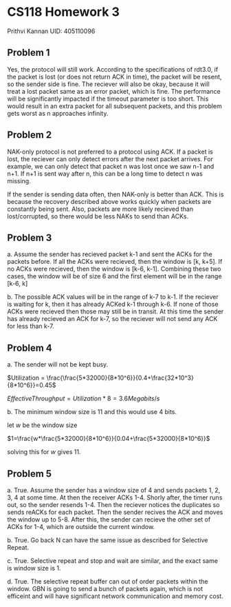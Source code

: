 # CS118 Homework 3

Prithvi Kannan
UID: 405110096

## Problem 1
Yes, the protocol will still work. According to the specifications of rdt3.0, if the packet is lost (or does not return ACK in time), the packet will be resent, so the sender side is fine. The reciever will also be okay, because it will treat a lost packet same as an error packet, which is fine. The performance will be significantly impacted if the timeout parameter is too short. This would result in an extra packet for all subsequent packets, and this problem gets worst as n approaches infinity. 

## Problem 2
NAK-only protocol is not preferred to a protocol using ACK. If a packet is lost, the reciever can only detect errors after the next packet arrives. For example, we can only detect that packet n was lost once we saw n-1 and n+1. If n+1 is sent way after n, this can be a long time to detect n was missing. 

If the sender is sending data often, then NAK-only is better than ACK. This is because the recovery described above works quickly when packets are constantly being sent. Also, packets are more likely recieved than lost/corrupted, so there would be less NAKs to send than ACKs. 

## Problem 3

a. Assume the sender has recieved packet k-1 and sent the ACKs for the packets before. If all the ACKs were recieved, then the window is [k, k+5]. If no ACKs were recieved, then the window is [k-6, k-1]. Combining these two cases, the window will be of size 6 and the first element will be in the range [k-6, k]

b. The possible ACK values will be in the range of k-7 to k-1. If the reciever is waiting for k, then it has already ACKed k-1 through k-6. If none of those ACKs were recieved then those may still be in transit. At this time the sender has already recieved an ACK for k-7, so the reciever will not send any ACK for less than k-7. 

## Problem 4

a. The sender will not be kept busy. 

$Utilization = \frac{\frac{5*32000}{8*10^6}}{0.4+\frac{32*10^3}{8*10^6}}=0.45$

$EffectiveThroughput=Utilization*8=3.6 Megabits/s$

b. The minimum window size is 11 and this would use 4 bits.

let $w$ be the window size

$1=\frac{w*\frac{5*32000}{8*10^6}}{0.04+\frac{5*32000}{8*10^6}}$

solving this for $w$ gives 11.

## Problem 5

a. True. Assume the sender has a window size of 4 and sends packets 1, 2, 3, 4 at some time. At then the receiver ACKs 1-4. Shorly after, the timer runs out, so the sender
resends 1-4. Then the reciever notices the duplicates so sends reACKs for each packet. Then the sender recives the ACK and moves the window up to 5-8. After this, the sender can recieve the other set of ACKs for 1-4, which are outside the current window.

b. True. Go back N can have the same issue as described for Selective Repeat.

c. True. Selective repeat and stop and wait are similar, and the exact same is window size is 1.

d. True. The selective repeat buffer can out of order packets within the window. GBN is going to send a bunch of packets again, which is not efficeint and will have significant network communication and memory cost. 